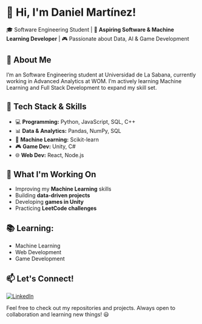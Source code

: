 # 👋 Hi, I'm Daniel Martínez!

🎓 Software Engineering Student | 🚀 **Aspiring Software & Machine Learning Developer** | 🎮 Passionate about Data, AI & Game Development  

## 📌 About Me  
I’m an Software Engineering student at Universidad de La Sabana, currently working in Advanced Analytics at WOM. I’m actively learning Machine Learning and Full Stack Development to expand my skill set.

## 🔧 Tech Stack & Skills  
- 💻 **Programming:** Python, JavaScript, SQL, C++  
- 📊 **Data & Analytics:** Pandas, NumPy, SQL  
- 🤖 **Machine Learning:** Scikit-learn 
- 🎮 **Game Dev:** Unity, C#  
- 🌐 **Web Dev:** React, Node.js  

## 🚀 What I'm Working On  
- Improving my **Machine Learning** skills  
- Building **data-driven projects**  
- Developing **games in Unity**  
- Practicing **LeetCode challenges**

## 📚 Learning:
- Machine Learning  
- Web Development  
- Game Development  

## 📫 Let's Connect!  
[![LinkedIn](https://img.shields.io/badge/LinkedIn-Profile-blue?style=flat&logo=linkedin)](www.linkedin.com/in/carlosmaza98)  

Feel free to check out my repositories and projects. Always open to collaboration and learning new things! 😃
